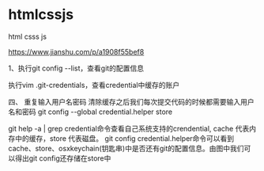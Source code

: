 # htmlcssjs
html   csss  js



https://www.jianshu.com/p/a1908f55bef8

1、执行git config --list，查看git的配置信息

执行vim .git-credentials，查看credential中缓存的账户

四、 重复输入用户名密码
清除缓存之后我们每次提交代码的时候都需要输入用户名和密码
git config --global credential.helper store

git help -a | grep credential命令查看自己系统支持的crendential, cache 代表内存中的缓存，store 代表磁盘。
git config credential.helper命令可以看到 cache、store、osxkeychain(钥匙串)中是否还有git的配置信息。由图中我们可以得出git config还存储在store中



